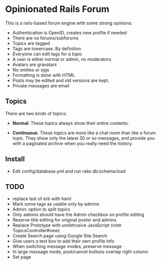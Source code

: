 Opinionated Rails Forum
=======================

This is a rails-based forum engine with some strong opinions:

 - Authentication is OpenID, creates new profile if needed
 - There are no forums/subforums
 - Topics are tagged
 - Tags are lowercase. By definition
 - Everyone can edit tags for a topic
 - A user is either normal or admin, no moderators
 - Avatars are gravatars
 - No smilies or sigs
 - Formatting is done with HTML
 - Posts may be edited and old versions are kept.
 - Private messages are email

## Topics

There are two kinds of topics:

 - **Normal**: These topics always show their entire contents.
    
 - **Continuous**: These topics are more like a chat room than like a forum topic. They show only the latest 30 or so messages, and provide you with a paginated archive when you really need the history.

## Install

 - Edit config/database.yml and run rake db:schema:load

## TODO

 - replace last of erb with haml
 - Mark some tags as usable only by admins
 - Admin: option to split topics
 - Only admins should have the Admin checkbox on profile editing
 - Reserve title editing for original poster and admins
 - Replace Prototype with unobtrusive JavaScript (note TopicsController#new)
 - Create Search page using Google Site Search
 - Give users a text box to add their own profile info
 - When switching message modes, preserve message
 - In large message mode, post/cancel buttons overlap right column
 - Set page <title> based on page contents
 - Expose post editing, acts_as_versioned the posts
 - integrate https://www.idselector.com/ on login
 - private messaging via email
